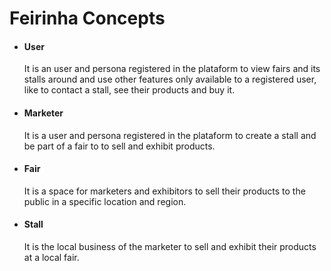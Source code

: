 # Feirinha Concepts

* #### User
  It is an user and persona registered in the plataform to view fairs and its stalls around and use other features only available to a registered user, like to contact a stall, see their products and buy it.

* #### Marketer
  It is a user and persona registered in the plataform to create a stall and be part of a fair to to sell and exhibit products.

* #### Fair
  It is a space for marketers and exhibitors to sell their products to the public in a specific location and region.

* #### Stall
  It is the local business of the marketer to sell and exhibit their products at a local fair.